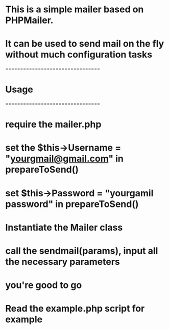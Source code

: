 # This is a simple mailer based on PHPMailer.
# It can be used to send mail on the fly without much configuration tasks
================================
# Usage
================================
# require the mailer.php
# set the $this->Username = "yourgmail@gmail.com" in prepareToSend()
# set $this->Password = "yourgamil password" in prepareToSend()
# Instantiate the Mailer class
# call the sendmail(params), input all the necessary parameters
# you're good to go
# Read the example.php script for example
